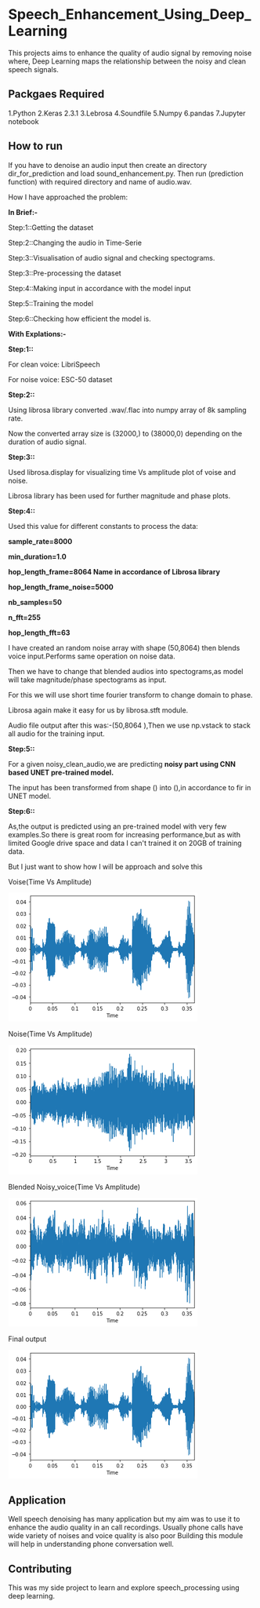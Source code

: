 # Speech_Enhancement_Using_Deep_Learning

This projects aims to enhance the quality of audio signal by removing noise where,
Deep Learning maps the relationship between the noisy and clean speech signals.

## Packgaes Required

1.Python 
2.Keras 2.3.1
3.Lebrosa
4.Soundfile
5.Numpy
6.pandas
7.Jupyter notebook

## How to run

If you have to denoise an audio input then create an directory dir_for_prediction and load sound_enhancement.py.
Then run (prediction function) with required directory and name of audio.wav.

How I have approached the problem:


**In Brief:-**

Step:1::Getting the dataset

Step:2::Changing the audio in Time-Serie

Step:3::Visualisation of audio signal and checking spectograms.

Step:3::Pre-processing the dataset

Step:4::Making input in accordance with the model input

Step:5::Training the model

Step:6::Checking how efficient the model is.

**With Explations:-**

**Step:1::**

For clean voice: LibriSpeech

For noise voice: ESC-50 dataset

**Step:2::**

Using librosa library converted .wav/.flac into numpy array of 8k sampling rate.

Now the converted array size is (32000,) to (38000,0) depending on the duration of audio signal.

**Step:3::**

Used librosa.display for visualizing time Vs amplitude plot of voise and noise.

Librosa library has been used for further magnitude and phase plots.

**Step:4::**

Used this value for different constants to process the data:

**sample\_rate=8000**

**min\_duration=1.0**

**hop\_length\_frame=8064 Name in accordance of Librosa library**

**hop\_length\_frame\_noise=5000**

**nb\_samples=50**

**n\_fft=255**

**hop\_length\_fft=63**

I have created an random noise array with shape (50,8064) then blends voice input.Performs same operation on noise data.

Then we have to change that blended audios into spectograms,as model will take magnitude/phase spectograms as input.

For this we will use short time fourier transform to change domain to phase.

Librosa again make it easy for us by librosa.stft module.

Audio file output after this was:-(50,8064 ),Then we use np.vstack to stack all audio for the training input.

**Step:5::**

For a given noisy\_clean\_audio,we are predicting **noisy part using CNN based UNET pre-trained model.**

The input has been transformed from shape () into (),in accordance to fir in UNET model.

**Step:6::**

As,the output is predicted using an pre-trained model with very few examples.So there is great room for increasing performance,but as with limited Google drive space and data I can&#39;t trained it on 20GB of training data.

But I just want to show how I will be approach and solve this

Voise(Time Vs Amplitude)

![alt text](/images/1.png)

Noise(Time Vs Amplitude)

![alt text](/images/2.png)

Blended Noisy\_voice(Time Vs Amplitude)

![alt text](/images/3.png)

Final output

![alt text](/images/1.png)

## Application
Well speech denoising has many application but my aim was to use it to enhance the audio quality in an call recordings.
Usually phone calls have wide variety of noises and voice quality is also poor Building this module will help in understanding phone conversation
well.

## Contributing
This was my side project to learn and explore speech_processing using deep learning.
